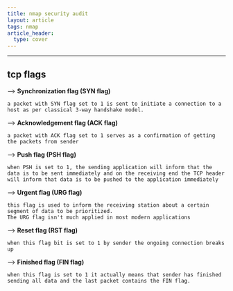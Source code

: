 ```yaml
---
title: nmap security audit
layout: article
tags: nmap
article_header:
  type: cover
---
```


---
## tcp flags

--> **Synchronization flag (SYN flag)**
```
a packet with SYN flag set to 1 is sent to initiate a connection to a host as per classical 3-way handshake model.  
```

--> **Acknowledgement flag (ACK flag)**
```
a packet with ACK flag set to 1 serves as a confirmation of getting the packets from sender
```

--> **Push flag (PSH flag)**
```
when PSH is set to 1, the sending application will inform that the data is to be sent immediately and on the receiving end the TCP header will inform that data is to be pushed to the application immediately
```

--> **Urgent flag (URG flag)**
```
this flag is used to inform the receiving station about a certain segment of data to be prioritized.
The URG flag isn't much applied in most modern applications
```
--> **Reset flag (RST flag)**
```
when this flag bit is set to 1 by sender the ongoing connection breaks up
```

--> **Finished flag (FIN flag)**
```
when this flag is set to 1 it actually means that sender has finished sending all data and the last packet contains the FIN flag.
```